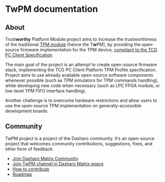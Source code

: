 # TwPM documentation

## About

Trust**worthy** Platform Module project aims to increase the trustworthiness of
the traditional
[TPM module](https://en.wikipedia.org/wiki/Trusted_Platform_Module)
(hence the T**w**PM), by providing the open-source firmware implementation for
the TPM device,
[compliant to the TCG PC Client Specification](explanation/compliance.md).

The main goal of the project is an attempt to create open-source firmware stack,
implementing the TCG PC Client Platform TPM Profile specification. Project aims
to use already available open-source software components whenever possible
(such as TPM simulators for TPM commands handling), while developing new code
when necessary (such as LPC FPGA module, or low-level TPM FIFO interface
handling).

Another challenge is to overcome hardware restrictions and allow users to use
the open-source TPM implementation on generally-accessible development boards.

## Community

TwPM project is a project of the Dasharo community. It’s an open-source project
that welcomes community contributions, suggestions, fixes, and other form
of feedback.

* [Join Dasharo Matrix Community](https://docs.dasharo.com/ways-you-can-help-us/#join-dasharo-matrix-community)
* [Join TwPM channel in Dasharo Matrix space](https://matrix.to/#/#twpm:matrix.org)
* [How to contribute](contributing/index.md)
* [Roadmap](roadmap/index.md)
